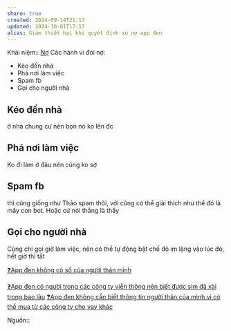 ```yaml
---
share: true
created: 2024-09-14T21:17
updated: 2024-10-01T17:17
alias: Giảm thiệt hại khi quyết định xù nợ app đen
---
```

Khái niệm:: [Nợ](N%E1%BB%A3.md)
Các hành vi đòi nợ:
- Kéo đến nhà
- Phá nơi làm việc
- Spam fb
- Gọi cho người nhà

## Kéo đến nhà
ở nhà chung cư nên bọn nó ko lên đc

## Phá nơi làm việc
Ko đi làm ở đâu nên cũng ko sợ

## Spam fb
thì cũng giống như Thảo spam thôi, với cũng có thể giải thích như thể đó là mấy con bot. Hoặc cứ nói thẳng là thấy 

## Gọi cho người nhà
Cũng chỉ gọi giờ làm việc, nên có thể tự động bật chế độ im lặng vào lúc đó, hết giờ thì tắt

[❓App đen không có số của người thân mình](../../%E2%9A%A1Hi%E1%BB%83u%20bi%E1%BA%BFt%20s%C3%A2u/T%E1%BB%95%20ch%E1%BB%A9c%20t%C3%A0i%20ch%C3%ADnh/Vay%20ti%E1%BB%81n/D%E1%BB%8Bch%20v%E1%BB%A5%20cho%20vay%20kh%C3%A1c/Vay%20kh%C3%B4ng%20%C4%91i%E1%BB%83m%20t%C3%ADn%20d%E1%BB%A5ng%20(app%20%C4%91en)/%E2%9D%93App%20%C4%91en%20kh%C3%B4ng%20c%C3%B3%20s%E1%BB%91%20c%E1%BB%A7a%20ng%C6%B0%E1%BB%9Di%20th%C3%A2n%20m%C3%ACnh.md)

[❓App đen có người trong các công ty viễn thông nên biết được sim đã xài trong bao lâu](../../%E2%9A%A1Hi%E1%BB%83u%20bi%E1%BA%BFt%20s%C3%A2u/T%E1%BB%95%20ch%E1%BB%A9c%20t%C3%A0i%20ch%C3%ADnh/Vay%20ti%E1%BB%81n/D%E1%BB%8Bch%20v%E1%BB%A5%20cho%20vay%20kh%C3%A1c/Vay%20kh%C3%B4ng%20%C4%91i%E1%BB%83m%20t%C3%ADn%20d%E1%BB%A5ng%20(app%20%C4%91en)/%E2%9D%93App%20%C4%91en%20c%C3%B3%20ng%C6%B0%E1%BB%9Di%20trong%20c%C3%A1c%20c%C3%B4ng%20ty%20vi%E1%BB%85n%20th%C3%B4ng%20n%C3%AAn%20bi%E1%BA%BFt%20%C4%91%C6%B0%E1%BB%A3c%20sim%20%C4%91%C3%A3%20x%C3%A0i%20trong%20bao%20l%C3%A2u.md)
[❓App đen không cần biết thông tin người thân của mình vì có thể mua từ các công ty cho vay khác](../../%E2%9A%A1Hi%E1%BB%83u%20bi%E1%BA%BFt%20s%C3%A2u/T%E1%BB%95%20ch%E1%BB%A9c%20t%C3%A0i%20ch%C3%ADnh/Vay%20ti%E1%BB%81n/D%E1%BB%8Bch%20v%E1%BB%A5%20cho%20vay%20kh%C3%A1c/Vay%20kh%C3%B4ng%20%C4%91i%E1%BB%83m%20t%C3%ADn%20d%E1%BB%A5ng%20(app%20%C4%91en)/%E2%9D%93App%20%C4%91en%20kh%C3%B4ng%20c%E1%BA%A7n%20bi%E1%BA%BFt%20th%C3%B4ng%20tin%20ng%C6%B0%E1%BB%9Di%20th%C3%A2n%20c%E1%BB%A7a%20m%C3%ACnh%20v%C3%AC%20c%C3%B3%20th%E1%BB%83%20mua%20t%E1%BB%AB%20c%C3%A1c%20c%C3%B4ng%20ty%20cho%20vay%20kh%C3%A1c.md)

Nguồn:: 